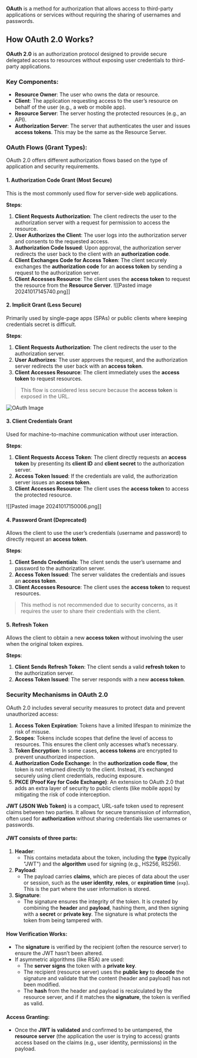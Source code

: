 

**OAuth** is a method for authorization that allows access to third-party applications or services without requiring the sharing of usernames and passwords.
## How OAuth 2.0 Works?

**OAuth 2.0** is an authorization protocol designed to provide secure delegated access to resources without exposing user credentials to third-party applications.

### **Key Components**:

- **Resource Owner**: The user who owns the data or resource.
- **Client**: The application requesting access to the user’s resource on behalf of the user (e.g., a web or mobile app).
- **Resource Server**: The server hosting the protected resources (e.g., an API).
- **Authorization Server**: The server that authenticates the user and issues **access tokens**. This may be the same as the Resource Server.

### **OAuth Flows (Grant Types)**:

OAuth 2.0 offers different authorization flows based on the type of application and security requirements.

#### 1. **Authorization Code Grant (Most Secure)**

This is the most commonly used flow for server-side web applications.

**Steps**:

1. **Client Requests Authorization**: The client redirects the user to the authorization server with a request for permission to access the resource.
2. **User Authorizes the Client**: The user logs into the authorization server and consents to the requested access.
3. **Authorization Code Issued**: Upon approval, the authorization server redirects the user back to the client with an **authorization code**.
4. **Client Exchanges Code for Access Token**: The client securely exchanges the **authorization code** for an **access token** by sending a request to the authorization server.
5. **Client Accesses Resource**: The client uses the **access token** to request the resource from the **Resource Server**.
![[Pasted image 20241017145740.png]]

#### 2. **Implicit Grant (Less Secure)**

Primarily used by single-page apps (SPAs) or public clients where keeping credentials secret is difficult.

**Steps**:

1. **Client Requests Authorization**: The client redirects the user to the authorization server.
2. **User Authorizes**: The user approves the request, and the authorization server redirects the user back with an **access token**.
3. **Client Accesses Resource**: The client immediately uses the **access token** to request resources.

> This flow is considered less secure because the **access token** is exposed in the URL.

![OAuth Image](images/post/apm_sso.png)

#### 3. **Client Credentials Grant**

Used for machine-to-machine communication without user interaction.

**Steps**:

1. **Client Requests Access Token**: The client directly requests an **access token** by presenting its **client ID** and **client secret** to the authorization server.
2. **Access Token Issued**: If the credentials are valid, the authorization server issues an **access token**.
3. **Client Accesses Resource**: The client uses the **access token** to access the protected resource.

![[Pasted image 20241017150006.png]]
#### 4. **Password Grant (Deprecated)**

Allows the client to use the user’s credentials (username and password) to directly request an **access token**.

**Steps**:

1. **Client Sends Credentials**: The client sends the user’s username and password to the authorization server.
2. **Access Token Issued**: The server validates the credentials and issues an **access token**.
3. **Client Accesses Resource**: The client uses the **access token** to request resources.

> This method is not recommended due to security concerns, as it requires the user to share their credentials with the client.

#### 5. **Refresh Token**

Allows the client to obtain a new **access token** without involving the user when the original token expires.

**Steps**:

1. **Client Sends Refresh Token**: The client sends a valid **refresh token** to the authorization server.
2. **Access Token Issued**: The server responds with a new **access token**.

### **Security Mechanisms in OAuth 2.0**

OAuth 2.0 includes several security measures to protect data and prevent unauthorized access:

1. **Access Token Expiration**: Tokens have a limited lifespan to minimize the risk of misuse.
2. **Scopes**: Tokens include scopes that define the level of access to resources. This ensures the client only accesses what’s necessary.
3. **Token Encryption**: In some cases, **access tokens** are encrypted to prevent unauthorized inspection.
4. **Authorization Code Exchange**: In the **authorization code flow**, the token is not returned directly to the client. Instead, it’s exchanged securely using client credentials, reducing exposure.
5. **PKCE (Proof Key for Code Exchange)**: An extension to OAuth 2.0 that adds an extra layer of security to public clients (like mobile apps) by mitigating the risk of code interception.


**JWT (JSON Web Token)** is a compact, URL-safe token used to represent claims between two parties. It allows for secure transmission of information, often used for **authorization** without sharing credentials like usernames or passwords.
#### JWT consists of three parts:
1. **Header**:
    - This contains metadata about the token, including the **type** (typically "JWT") and the **algorithm** used for signing (e.g., HS256, RS256).
2. **Payload**:
    - The payload carries **claims**, which are pieces of data about the user or session, such as the **user identity**, **roles**, or **expiration time** (`exp`). This is the part where the user information is stored.
3. **Signature**:
    - The signature ensures the integrity of the token. It is created by combining the **header** and **payload**, hashing them, and then signing with a **secret** or **private key**. The signature is what protects the token from being tampered with.
#### How Verification Works:

- The **signature** is verified by the recipient (often the resource server) to ensure the JWT hasn’t been altered.
- If asymmetric algorithms (like RSA) are used:
    - The **server signs** the token with a **private key**.
    - The recipient (resource server) uses the **public key** to **decode** the signature and validate that the content (header and payload) has not been modified.
    - The **hash** from the header and payload is recalculated by the resource server, and if it matches the **signature**, the token is verified as valid.
#### Access Granting:

- Once the **JWT is validated** and confirmed to be untampered, the **resource server** (the application the user is trying to access) grants access based on the claims (e.g., user identity, permissions) in the payload.

